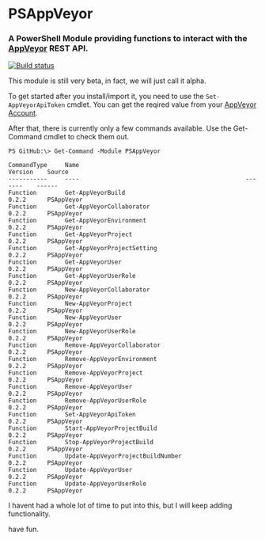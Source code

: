 # PSAppVeyor
### A PowerShell Module providing functions to interact with the [AppVeyor](www.appveyor.com) REST API.

[![Build status](https://ci.appveyor.com/api/projects/status/83nuaecxyn7rr16q?svg=true)](https://ci.appveyor.com/project/dotps1/psappveyor)


This module is still very beta, in fact, we will just call it alpha.

To get started after you install/import it, you need to use the `Set-AppVeyorApiToken` cmdlet.  You can get the reqired value from your [AppVeyor Account](https://ci.appveyor.com/api-token).

After that, there is currently only a few commands available.  Use the Get-Command cmdlet to check them out.

```
PS GitHub:\> Get-Command -Module PSAppVeyor

CommandType     Name                                               Version    Source
-----------     ----                                               -------    ------
Function        Get-AppVeyorBuild                                  0.2.2      PSAppVeyor
Function        Get-AppVeyorCollaborator                           0.2.2      PSAppVeyor
Function        Get-AppVeyorEnvironment                            0.2.2      PSAppVeyor
Function        Get-AppVeyorProject                                0.2.2      PSAppVeyor
Function        Get-AppVeyorProjectSetting                         0.2.2      PSAppVeyor
Function        Get-AppVeyorUser                                   0.2.2      PSAppVeyor
Function        Get-AppVeyorUserRole                               0.2.2      PSAppVeyor
Function        New-AppVeyorCollaborator                           0.2.2      PSAppVeyor
Function        New-AppVeyorProject                                0.2.2      PSAppVeyor
Function        New-AppVeyorUser                                   0.2.2      PSAppVeyor
Function        New-AppVeyorUserRole                               0.2.2      PSAppVeyor
Function        Remove-AppVeyorCollaborator                        0.2.2      PSAppVeyor
Function        Remove-AppVeyorEnvironment                         0.2.2      PSAppVeyor
Function        Remove-AppVeyorProject                             0.2.2      PSAppVeyor
Function        Remove-AppVeyorUser                                0.2.2      PSAppVeyor
Function        Remove-AppVeyorUserRole                            0.2.2      PSAppVeyor
Function        Set-AppVeyorApiToken                               0.2.2      PSAppVeyor
Function        Start-AppVeyorProjectBuild                         0.2.2      PSAppVeyor
Function        Stop-AppVeyorProjectBuild                          0.2.2      PSAppVeyor
Function        Update-AppVeyorProjectBuildNumber                  0.2.2      PSAppVeyor
Function        Update-AppVeyorUser                                0.2.2      PSAppVeyor
Function        Update-AppVeyorUserRole                            0.2.2      PSAppVeyor
```

I havent had a whole lot of time to put into this, but I will keep adding functionality.

have fun.
